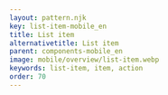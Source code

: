 ```yaml
---
layout: pattern.njk
key: list-item-mobile_en
title: List item
alternativetitle: List item
parent: components-mobile_en
image: mobile/overview/list-item.webp
keywords: list-item, item, action
order: 70
---
```


